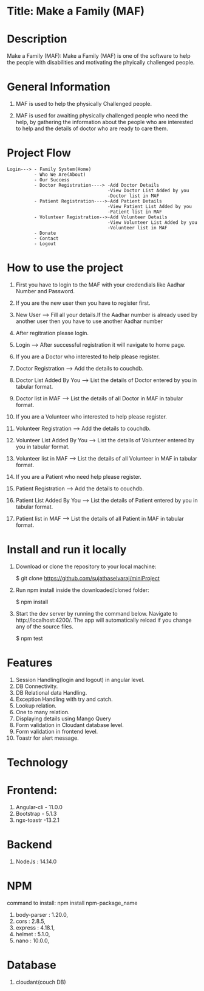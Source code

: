 # Title: Make a Family (MAF)

# Description

Make a Family (MAF):
Make a Family (MAF) is one of the software to help the people with disabilities and motivating the phyically challenged people.


# General Information

1.  MAF is used to help the physically Challenged people.

2.  MAF is used for awaiting physically challenged people who need the help, by gathering the information about the people who are interested to help and the details of doctor who are ready to care them.


# Project Flow

    Login---> - Family System(Home)
              - Who We Are(About)
              - Our Success
              - Doctor Registration----> -Add Doctor Details
                                         -View Doctor List Added by you
                                         -Doctor list in MAF
              - Patient Registration---->-Add Patient Details
                                         -View Patient List Added by you
                                         -Patient list in MAF
              - Volunteer Registration-->-Add Volunteer Details
                                         -View Volunteer List Added by you
                                         -Volunteer list in MAF
              - Donate
              - Contact
              - Logout

# How to use the project

1.  First you have to login to the MAF with your credendials like Aadhar Number and Password.

2.  If you are the new user then you have to register first.

3.  New User --> Fill all your details.If the Aadhar number is already used by another user then you have to use another Aadhar number

4.  After regitration please login.

5.  Login --> After successful registration it will navigate to home page.

6.  If you are a Doctor who interested to help please register. 

7.  Doctor Registration --> Add the details to couchdb.

8.  Doctor List Added By You --> List the details of Doctor entered by you in tabular format.

9.  Doctor list in MAF --> List the details of all Doctor in MAF in tabular format.

10. If you are a Volunteer who interested to help please register. 

11. Volunteer Registration --> Add the details to couchdb.

12. Volunteer List Added By You --> List the details of Volunteer entered by you in tabular format.

13. Volunteer list in MAF --> List the details of all Volunteer in MAF in tabular format.

14. If you are a Patient who need help please register. 

15. Patient Registration --> Add the details to couchdb.

16. Patient List Added By You --> List the details of Patient entered by you in tabular format.

17. Patient list in MAF --> List the details of all Patient in MAF in tabular format.

# Install and run it locally

1.  Download or clone the repository to your local machine:

    $ git clone https://github.com/sujathaselvaraj/miniProject

2.  Run npm install inside the downloaded/cloned folder:

    $ npm install

3.  Start the dev server by running the command below. Navigate to http://localhost:4200/.
    The app will automatically reload if you change any of the source files.

    $ npm test

# Features

1. Session Handling(login and logout) in angular level.
2. DB Connectivity.
3. DB Relational data Handling.
4. Exception Handling with try and catch.
5. Lookup relation.
6. One to many relation.
7. Displaying details using Mango Query
8. Form validation in Cloudant database level.
9. Form validation in frontend level.
10. Toastr for alert message.  


# Technology

# Frontend:

1. Angular-cli - 11.0.0
2. Bootstrap - 5.1.3
3. ngx-toastr -13.2.1

# Backend

1. NodeJs : 14.14.0

# NPM

command to install: npm install npm-package_name

1. body-parser : 1.20.0,
2. cors : 2.8.5,
3. express : 4.18.1,
4. helmet : 5.1.0,
5. nano : 10.0.0,

# Database

1. cloudant(couch DB)